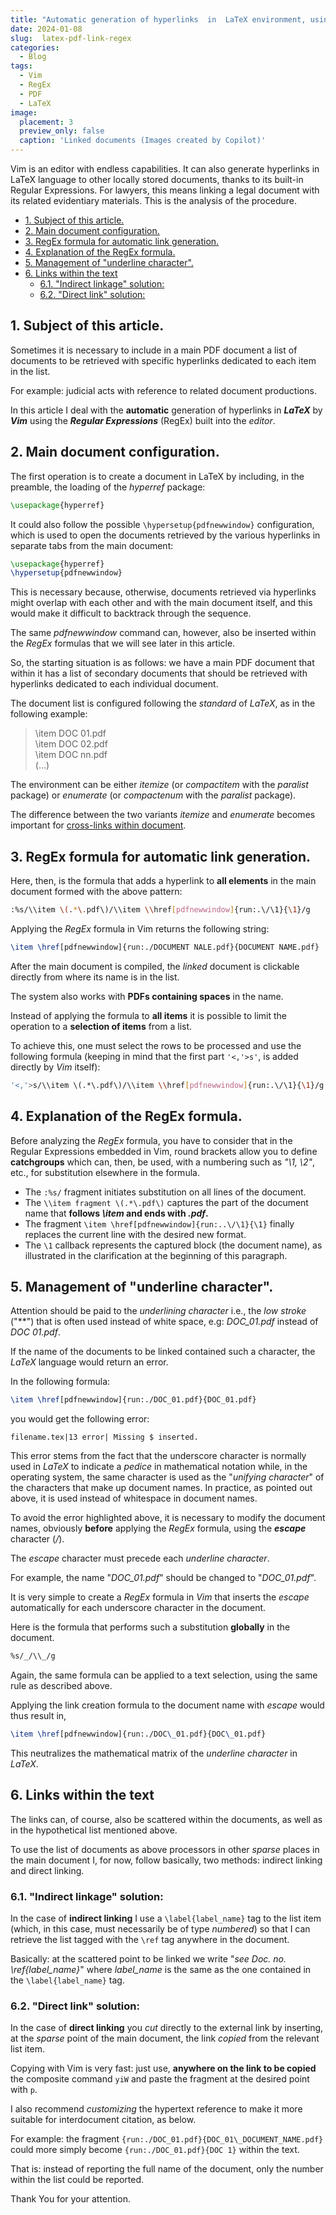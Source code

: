 ```yaml
---
title: "Automatic generation of hyperlinks  in  LaTeX environment, using Vim's Regular Expressions, between PDF documents."
date: 2024-01-08
slug:  latex-pdf-link-regex
categories:
  - Blog
tags:
  - Vim
  - RegEx
  - PDF
  - LaTeX
image:
  placement: 3
  preview_only: false 
  caption: 'Linked documents (Images created by Copilot)'
---
```


Vim is an editor with endless capabilities. It can also generate hyperlinks in LaTeX language to other locally stored documents, thanks to its built-in Regular Expressions. For lawyers, this means linking a legal document with its related evidentiary materials. This is the analysis of the procedure.

- [1. Subject of this article.](#1-subject-of-this-article)
- [2. Main document configuration.](#2-main-document-configuration)
- [3. RegEx formula for automatic link generation.](#3-regex-formula-for-automatic-link-generation)
- [4. Explanation of the RegEx formula.](#4-explanation-of-the-regex-formula)
- [5. Management of "underline character".](#5-management-of-underline-character)
- [6. Links within the text](#6-links-within-the-text)
  - [6.1. "Indirect linkage" solution:](#61-indirect-linkage-solution)
  - [6.2. "Direct link" solution:](#62-direct-link-solution)



##   1. Subject of this article.

Sometimes it is necessary to include in a main PDF document a list of documents to be retrieved with specific hyperlinks dedicated to each item in the list.

For example:   judicial acts with reference to related document productions.

In this article I deal with the **automatic** generation of hyperlinks in ***LaTeX*** by ***Vim*** using the ***Regular Expressions*** (RegEx) built into the *editor*.


##  2. Main document configuration.

The first operation is to create a document in LaTeX by including, in the preamble, the loading of the *hyperref* package:

```tex
\usepackage{hyperref}
```

It could also follow the possible `\hypersetup{pdfnewwindow}` configuration, which is used to open the documents retrieved by the various hyperlinks in separate tabs from the main document:

```tex
\usepackage{hyperref}
\hypersetup{pdfnewwindow}
```



This is necessary because, otherwise, documents retrieved via hyperlinks might overlap with each other and with the main document itself, and this would make it difficult to backtrack through the sequence.

The same *pdfnewwindow* command can, however, also be inserted within the *RegEx* formulas that we will see later in this article.

So, the starting situation is as follows: we have a main PDF document that within it has a list of secondary documents that should be retrieved with hyperlinks dedicated to each individual document.

 The document list is configured following the *standard* of *LaTeX*, as in the following example:

> \\item DOC 01.pdf  
> \\item DOC 02.pdf  
> \\item DOC nn.pdf   
> (...)


The environment can be either *itemize* (or *compactitem* with the *paralist* package) or *enumerate* (or *compactenum* with the *paralist* package).

The difference between the two variants *itemize* and *enumerate* becomes important for [cross-links within document](#6-links-within-the-text).


##   3. RegEx formula for automatic link generation.

Here, then, is the formula that adds a hyperlink to **all elements** in the main document formed with the above pattern:

```bash
:%s/\\item \(.*\.pdf\)/\\item \\href[pdfnewwindow]{run:.\/\1}{\1}/g
```

Applying the *RegEx* formula in Vim returns the following string:

```tex
\item \href[pdfnewwindow]{run:./DOCUMENT NALE.pdf}{DOCUMENT NAME.pdf}
```

After the main document is compiled, the *linked* document is clickable directly from where its name is in the list.

The system also works with **PDFs containing spaces** in the name.

Instead of applying the formula to **all items** it is possible to limit the operation to a **selection of items** from a list.

To achieve this, one must select the rows to be processed and use the following formula (keeping in mind that the first part `'<,'>s'`, is added directly by *Vim* itself):

```bash
'<,'>s/\\item \(.*\.pdf\)/\\item \\href[pdfnewwindow]{run:.\/\1}{\1}/g
```

##   4. Explanation of the RegEx formula.

Before analyzing the *RegEx* formula, you have to consider that in the Regular Expressions embedded in Vim, round brackets allow you to define **catchgroups** which can, then, be used, with a numbering such as *"\1, \2"*, etc., for substitution elsewhere in the formula.

- The `:%s/` fragment initiates substitution on all lines of the document.
- The `\\item fragment \(.*\.pdf\)` captures the part of the document name that **follows *\item* and ends with *.pdf*.**
- The fragment `\item \href[pdfnewwindow]{run:..\/\1}{\1}` finally replaces the current line with the desired new format.
- The `\1` callback represents the captured block (the document name), as illustrated in the clarification at the beginning of this paragraph.

##   5. Management of "underline character".

Attention should be paid to the *underlining character* i.e., the *low stroke* ("*\*") that is often used instead of white space, e.g: *DOC_01.pdf* instead of *DOC 01.pdf*.

If the name of the documents to be linked contained such a character, the *LaTeX* language would return an error.

In  the following formula:

```tex
\item \href[pdfnewwindow]{run:./DOC_01.pdf}{DOC_01.pdf}
```

you would get the following error:

```vim
filename.tex|13 error| Missing $ inserted.
```

This error stems from the fact that the underscore character is normally used in *LaTeX* to indicate a *pedice* in mathematical notation while, in the operating system, the same character is used as the "*unifying character*" of the characters that make up document names. In practice, as pointed out above, it is used instead of whitespace in document names.

To avoid the error highlighted above, it is necessary to modify the document names, obviously **before** applying the *RegEx* formula, using the ***escape*** character (*/*).

The *escape* character must precede each *underline character*.

For example, the name "*DOC_01.pdf*" should be changed to "*DOC\_01.pdf*".

It is very simple to create a *RegEx* formula in *Vim* that inserts the *escape* automatically for each underscore character in the document.

Here is the formula that performs such a substitution **globally** in the document.

```bash
%s/_/\\_/g
```

Again, the same formula can be applied to a text selection, using the same rule as described above.

Applying the link creation formula to the document name with *escape* would thus result in,

```tex
\item \href[pdfnewwindow]{run:./DOC\_01.pdf}{DOC\_01.pdf}
```

This neutralizes the mathematical matrix of the *underline character* in *LaTeX*.

##   6. Links within the text

The links can, of course, also be scattered within the documents, as well as in the hypothetical list mentioned above.

To use the list of documents as above processors in other *sparse* places in the main document I, for now, follow basically, two methods: indirect linking and direct linking.

###   6.1. "Indirect linkage" solution:

In the case of **indirect linking** I use a `\label{label_name}` tag to the list item (which, in this case, must necessarily be of type *numbered*) so that I can retrieve the list tagged with the `\ref` tag anywhere in the document.

Basically: at the scattered point to be linked we write "*see Doc. no. \ref{label_name}*" where *label_name* is the same as the one contained in the `\label{label_name}` tag.

###   6.2. "Direct link" solution:

In the case of **direct linking** you *cut* directly to the external link by inserting, at the *sparse* point of the main document, the link *copied* from the relevant list item.

Copying with Vim is very fast: just use, **anywhere on the link to be copied** the composite command `yiW` and paste the fragment at the desired point with `p`.

I also recommend *customizing* the hypertext reference to make it more suitable for interdocument citation, as below.

For example: the fragment `{run:./DOC_01.pdf}{DOC_01\_DOCUMENT_NAME.pdf}` could more simply become `{run:./DOC_01.pdf}{DOC 1}` within the text.

That is: instead of reporting the full name of the document, only the number within the list could be reported.

Thank You for your attention.

